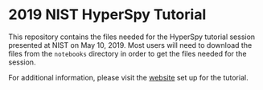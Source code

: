 # 2019 NIST HyperSpy Tutorial

This repository contains the files needed for the HyperSpy tutorial session 
presented at NIST on May 10, 2019. Most users will need to download the files
from the `notebooks` directory in order to get the files needed for the session.

For additional information, please visit the 
[website](http://jat.ipages.nist.gov/hyperspy_tutorial/) set up for the
tutorial.
